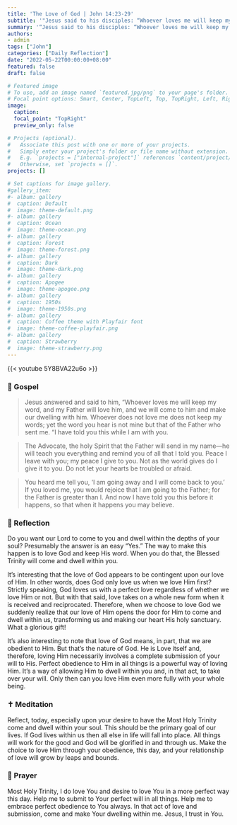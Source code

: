 ```yaml
---
title: 'The Love of God | John 14:23-29'
subtitle: '"Jesus said to his disciples: “Whoever loves me will keep my word, and my Father will love him, and we will come to him and make our dwelling with him.”  John 14:23'
summary: '“Jesus said to his disciples: “Whoever loves me will keep my word, and my Father will love him, and we will come to him and make our dwelling with him.”  John 14:23'
authors:
- admin
tags: ["John"]
categories: ["Daily Reflection"]
date: "2022-05-22T00:00:00+08:00"
featured: false
draft: false

# Featured image
# To use, add an image named `featured.jpg/png` to your page's folder.
# Focal point options: Smart, Center, TopLeft, Top, TopRight, Left, Right, BottomLeft, Bottom, BottomRight
image:
  caption:
  focal_point: "TopRight"
  preview_only: false

# Projects (optional).
#   Associate this post with one or more of your projects.
#   Simply enter your project's folder or file name without extension.
#   E.g. `projects = ["internal-project"]` references `content/project/deep-learning/index.md`.
#   Otherwise, set `projects = []`.
projects: []

# Set captions for image gallery.
#gallery_item:
#- album: gallery
#  caption: Default
#  image: theme-default.png
#- album: gallery
#  caption: Ocean
#  image: theme-ocean.png
#- album: gallery
#  caption: Forest
#  image: theme-forest.png
#- album: gallery
#  caption: Dark
#  image: theme-dark.png
#- album: gallery
#  caption: Apogee
#  image: theme-apogee.png
#- album: gallery
#  caption: 1950s
#  image: theme-1950s.png
#- album: gallery
#  caption: Coffee theme with Playfair font
#  image: theme-coffee-playfair.png
#- album: gallery
#  caption: Strawberry
#  image: theme-strawberry.png
---
```


{{< youtube 5Y8BVA22u6o >}}

### :love_letter: Gospel
> Jesus answered and said to him, “Whoever loves me will keep my word, and my Father will love him, and we will come to him and make our dwelling with him. Whoever does not love me does not keep my words; yet the word you hear is not mine but that of the Father who sent me. “I have told you this while I am with you.

> The Advocate, the holy Spirit that the Father will send in my name—he will teach you everything and remind you of all that I told you. Peace I leave with you; my peace I give to you. Not as the world gives do I give it to you. Do not let your hearts be troubled or afraid.

> You heard me tell you, ‘I am going away and I will come back to you.’ If you loved me, you would rejoice that I am going to the Father; for the Father is greater than I. And now I have told you this before it happens, so that when it happens you may believe.

### :speech_balloon: Reflection
Do you want our Lord to come to you and dwell within the depths of your soul?  Presumably the answer is an easy “Yes.”  The way to make this happen is to love God and keep His word.  When you do that, the Blessed Trinity will come and dwell within you.

It’s interesting that the love of God appears to be contingent upon our love of Him.  In other words, does God only love us when we love Him first?  
Strictly speaking, God loves us with a perfect love regardless of whether we love Him or not.  But with that said, love takes on a whole new form when it is received and reciprocated.  Therefore, when we choose to love God we suddenly realize that our love of Him opens the door for Him to come and dwell within us, transforming us and making our heart His holy sanctuary.  What a glorious gift!

It’s also interesting to note that love of God means, in part, that we are obedient to Him.  But that’s the nature of God.  He is Love itself and, therefore, loving Him necessarily involves a complete submission of your will to His.  Perfect obedience to Him in all things is a powerful way of loving Him.  It’s a way of allowing Him to dwell within you and, in that act, to take over your will.  Only then can you love Him even more fully with your whole being.

### :latin_cross: Meditation
Reflect, today, especially upon your desire to have the Most Holy Trinity come and dwell within your soul.  This should be the primary goal of our lives.  If God lives within us then all else in life will fall into place.  All things will work for the good and God will be glorified in and through us.  Make the choice to love Him through your obedience, this day, and your relationship of love will grow by leaps and bounds.

### :pray: Prayer
Most Holy Trinity, I do love You and desire to love You in a more perfect way this day.  Help me to submit to Your perfect will in all things.  Help me to embrace perfect obedience to You always.  In that act of love and submission, come and make Your dwelling within me.  Jesus, I trust in You.
